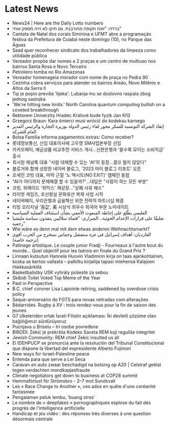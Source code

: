 # Latest News
-  News24 | Here are the Daily Lotto numbers
-  ברדה: "זאת תקופה מחורבנת. גם תיקו לא היה מספק אותי"
-  Cantata de Natal dos corais Siminina e UFMT abre a programação festiva da Prefeitura de Cuiabá neste domingo (10), no Parque das Águas
-  Saad quer reconhecer sindicato dos trabalhadores da limpeza como utilidade pública
-  Vereador propõe dar nomes a 2 praças e um centro de multiuso nos bairros Santa Rosa e Novo Terceiro
-  Petroleiro tomba no Rio Amazonas
-  Vereador homenageia morador com nome de praça no Pedra 90
-  Cezinha cobra serviços para atender os bairros Areão, Novo Milênio e Altos da Serra II
-  Tip je popio previše 'lijeka': Lubanja mu se doslovno raspala zbog jednog sastojka
-  'We're hitting new limits.' North Carolina quantum computing bullish on a coveted breakthrough
-  Rektorem Univerzity Hradec Králové bude fyzik Jan Kříž
-  Grzegorz Braun: Kara śmierci musi wrócić do kodeksu karnego
-  إنقاذ الشركة التونسية للسكر محور لقاء رئيس الدولة بوزيرة التجارة والرئيس المدير العام للشركة
-  Bolsa Família informa pagamentos extras: Como receber?
-  롯데정보통신, 신임 대표이사에 고두영 SM사업본부장 선임
-  카카오페이, 예금상품 비교추천 서비스 개시...신한은행과 '쓸수록 모이는 소비적금' 출시
-  최시원 채널톡 대표 "사람 대체할 수 있는 'AI'의 등장…결코 멀지 않았다"
-  블로거와 함께 성장한 네이버 블로그, '2023 마이 블로그 리포트' 오픈
-  오세진 코빗 대표, 마약 근절 '노 엑시트(NO EXIT)' 캠페인 동참
-  "AI가 어디까지 문제해결 할 수 있을까?"…대답은 "사람이 하는 모든 부분"
-  코빗, 위메이드 '위믹스' 재상장..."상폐 사유 해소"
-  라이엇 게임즈, 조선왕실 문화유산 복제 사업 시작
-  네이버페이, 우리은행과 금융혁신 위한 전략적 파트너십 체결
-  티빙 오리지널 '몸값', 美 시상식 최우수 외국어 부문 노미네이트
-  العليمي يطّلع على إحاطة المبعوث الأممي بشأن استئناف العملية السياسية
-  تعليقًا على قرارات الإعدام الحوثية.. الصراري: "قضاة سلاليين ينفذون سياسة مليشيا رجعية"
-  Wie wäre es denn mal mit dem etwas anderen Weihnachtsmarkt?
-  الغارديان: أهداف إسرائيل في غزة ستفشل وحماس ستخرج من الحرب أقوى (ترجمة خاصة)
-  Patinage artistique. Le couple junior Fradji - Fourneaux à l'autre bout du monde... Quel objectif pour les Isérois en finale du Grand Prix ?
-  Linnaan kutsutun Hannele Huovin Vladimirin kirja on taas ajankohtainen, koska se kertoo vallasta – palkittu kirjailija tapasi miehensä Kalajoen Hiekkasärkillä
-  Basketbalistky USK vyhrály pošesté za sebou
-  Skibidi Toilet Voted Top Meme of the Year
-  Past in Perspective
-  B.C. chief coroner Lisa Lapointe retiring, saddened by overdose crisis policy
-  Saque-aniversário do FGTS para novas retiradas com alterações
-  Bédarrides. Rugby à XV : trois rendez-vous pour la fin de saison des jeunes
-  G7 ülkeleriden ortak İsrail-Filistin açıklaması: İki devletli çözüme olan bağlılığımızı sürdürüyoruz
-  Pucnjava u Briselu – tri osobe povređene
-  BIRODI: Zekić je prekršila Kodeks Saveta REM koji reguliše integritet
-  Jewish Community: REM chief Zekic insulted us all
-  El IDEHPUCP se pronuncia ante la resolución del Tribunal Constitucional que dispone la libertad del expresidente Alberto Fujimori
-  New ways for Israel-Palestine peace
-  Entenda para que serve a Lei Seca
-  Caravan en auto zwaar beschadigd na botsing op A20 | Celstraf geëist tegen verdachten mondkapjesfraude
-  Climate negotiators get down to business at COP28 summit
-  Hemmaförlust för Strömsbro - 2–7 mot Sundsvall
-  Les « Race Change to Another », ces ados en quête d'une coréanité fantasmée
-  Pengalaman peluk lembu, ‘buang stres’
-  Le nombre de « deepfakes » pornographiques explose du fait des progrès de l'intelligence artificielle
-  Handicap et jeu vidéo : des réponses très diverses à une question désormais centrale
